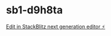 # sb1-d9h8ta

[Edit in StackBlitz next generation editor ⚡️](https://stackblitz.com/~/github.com/alphaboi569/sb1-d9h8ta)